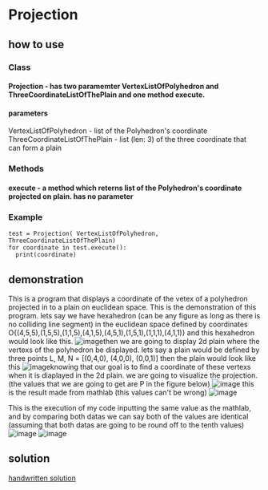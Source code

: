 # Projection
## how to use
### Class
#### Projection - has two paramemter VertexListOfPolyhedron and ThreeCoordinateListOfThePlain and one method execute.
#### parameters
VertexListOfPolyhedron - list of the Polyhedron's coordinate
ThreeCoordinateListOfThePlain - list (len: 3) of the three coordinate that can form a plain 
### Methods
#### execute - a method which reterns list of the Polyhedron's coordinate projected on plain. has no parameter 
### Example
```
test = Projection( VertexListOfPolyhedron, ThreeCoordinateListOfThePlain)
for coordinate in test.execute():
  print(coordinate)
```
## demonstration
This is a program that displays a coordinate of the vetex of a polyhedron projected in to a plain on euclidean space.
This is the demonstration of this program.
lets say we have hexahedron (can be any figure as long as there is no colliding line segment) in the euclidean space defined by coordinates O{(4,5,5),(1,5,5),(1,1,5),(4,1,5),(4,5,1),(1,5,1),(1,1,1),(4,1,1)} and this hexahedron would look like this. 
![image](https://user-images.githubusercontent.com/72693376/179253448-a4455547-c823-4125-8cc6-d44e9f71d9e3.png)then we are going to display 2d plain where the vertexs of the polyhedron be displayed. lets say a plain would be defined by three points L, M, N = [(0,4,0), (4,0,0), (0,0,1)] then the plain would look like this
![image](https://user-images.githubusercontent.com/72693376/179253621-8fe5ec5e-1628-4323-a540-5d79952e562b.png)knowing that our goal is to find a coordinate of these vertexs when it is diaplayed in the 2d plain. we are going to visualize the projection. (the values that we are going to get are P in the figure below)
![image](https://user-images.githubusercontent.com/72693376/179253178-5730c910-0928-4b19-baa8-76eacabf395e.png)
this is the result made from mathlab (this values can't be wrong) 
![image](https://user-images.githubusercontent.com/72693376/179256066-0d366799-e87f-403b-9d07-127b2bc65477.png)

This is the execution of my code inputting the same value as the mathlab, and by comparing both datas we can say both of the values are identical (assuming that both datas are going to be round off to the tenth values)
![image](https://user-images.githubusercontent.com/72693376/179254458-580af51c-fe8c-4af5-8142-8b9a48a6a1fc.png)
![image](https://user-images.githubusercontent.com/72693376/179254487-3d3777e5-1083-4995-b018-843b628f9304.png)

## solution
[handwritten solution](https://github.com/hagi0929/Projection/files/9122123/Solution.pdf)
